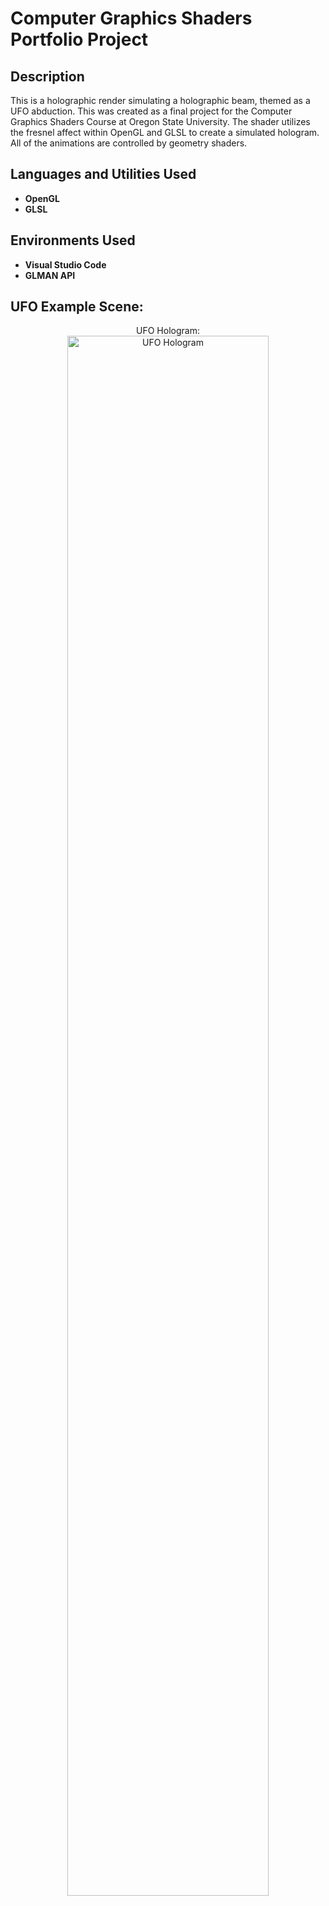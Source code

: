 <h1>Computer Graphics Shaders Portfolio Project</h1>

<h2>Description</h2>
This is a holographic render simulating a holographic beam, themed as a UFO abduction. This was created as a final project for the Computer Graphics Shaders Course at Oregon State University. The shader utilizes the fresnel affect within OpenGL and GLSL to create a simulated hologram. All of the animations are controlled by geometry shaders.
<br />


<h2>Languages and Utilities Used</h2>

- <b>OpenGL</b> 
- <b>GLSL</b>

<h2>Environments Used</h2>

- <b>Visual Studio Code</b>
- <b>GLMAN API</b>

<h2>UFO Example Scene:</h2>

<p align="center">
UFO Hologram: <br/>
<img src="https://imgur.com/gallery/ufo-image-dH46Jyv.png" height="80%" width="80%" alt="UFO Hologram"/>
<br />
</p>
